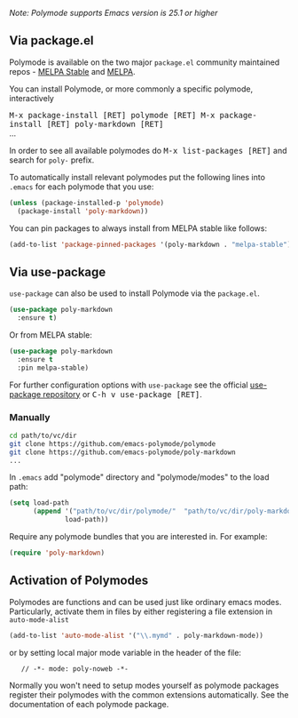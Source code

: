
*Note: Polymode supports Emacs version is 25.1 or higher*

## Via package.el

Polymode is available on the two major `package.el` community maintained repos -
[MELPA Stable](http://stable.melpa.org) and [MELPA](http://melpa.org).

You can install Polymode, or more commonly a specific polymode, interactively

<kbd>M-x package-install [RET] polymode [RET] </kbd>
<kbd>M-x package-install [RET] poly-markdown [RET] </kbd><br>
...

In order to see all available polymodes do <kbd>M-x list-packages [RET]</kbd>
and search for `poly-` prefix.

To automatically install relevant polymodes put the following lines into
`.emacs` for each polymode that you use:

```el
(unless (package-installed-p 'polymode)
  (package-install 'poly-markdown))
```

You can pin packages to always install from MELPA stable like follows: 

```el
(add-to-list 'package-pinned-packages '(poly-markdown . "melpa-stable") t)
```

## Via use-package

`use-package` can also be used to install Polymode via the `package.el`.

```el
(use-package poly-markdown
  :ensure t)
```

Or from MELPA stable:

```el
(use-package poly-markdown
  :ensure t
  :pin melpa-stable)
```

For further configuration options with `use-package` see the official
[use-package repository](https://github.com/jwiegley/use-package) or <kbd>C-h v
use-package [RET]</kbd>.

### Manually


```sh
cd path/to/vc/dir
git clone https://github.com/emacs-polymode/polymode
git clone https://github.com/emacs-polymode/poly-markdown
...
```

In `.emacs` add "polymode" directory and "polymode/modes" to the load path:

```lisp
(setq load-path
      (append '("path/to/vc/dir/polymode/"  "path/to/vc/dir/poly-markdown/")
              load-path))
```

Require any polymode bundles that you are interested in. For example:

```lisp
(require 'poly-markdown)
```

## Activation of Polymodes

Polymodes are functions and can be used just like ordinary emacs modes.
Particularly, activate them in files by either registering a file extension in
`auto-mode-alist`
```el
(add-to-list 'auto-mode-alist '("\\.mymd" . poly-markdown-mode))
```

or by setting local major mode variable in the header of the file:

```nw
   // -*- mode: poly-noweb -*-
```

Normally you won't need to setup modes yourself as polymode packages register
their polymodes with the common extensions automatically. See the documentation
of each polymode package.
